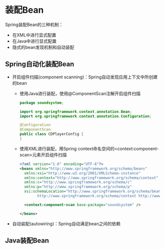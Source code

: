 # 装配Bean

Spring装配Bean的三种机制：

- 在XML中进行显式配置
- 在Java中进行显式配置
- 隐式的bean发现机制和自动装配

## Spring自动化装配Bean

- 开启组件扫描(component scanning)：Spring自动发现应用上下文中所创建的bean

  - 使用Java进行装配，使用@ComponentScan注解开启组件扫描

    ```java
    package soundsystem;
    
    import org.springframework.context.annotation.Bean;
    import org.springframework.context.annotation.Configuration;
    
    @Configuration
    @ComponentScan
    public class CDPlayerConfig {
    }
    ```

  - 使用XML进行装配，用Spring context命名空间的\<context:component-scan>元素开启组件扫描

    ```xml
    <?xml version="1.0" encoding="UTF-8"?>
    <beans xmlns="http://www.springframework.org/schema/beans"
      xmlns:xsi="http://www.w3.org/2001/XMLSchema-instance"
      xmlns:context="http://www.springframework.org/schema/context"
      xmlns:c="http://www.springframework.org/schema/c"
      xmlns:p="http://www.springframework.org/schema/p"
      xsi:schemaLocation="http://www.springframework.org/schema/beans http://www.springframework.org/schema/beans/spring-beans.xsd
    		http://www.springframework.org/schema/context http://www.springframework.org/schema/context/spring-context.xsd">
    
      <context:component-scan base-package="soundsystem" />
    
    </beans>
    ```

- 自动装配(autowiring)：Spring自动满足bean之间的依赖

## Java装配Bean